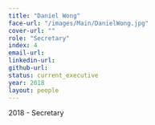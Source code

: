 ```yaml
---
title: "Daniel Wong"
face-url: "/images/Main/DanielWong.jpg"
cover-url: ""
role: "Secretary"
index: 4
email-url:
linkedin-url:
github-url:
status: current_executive
year: 2018
layout: people
---
```

2018 - Secretary
